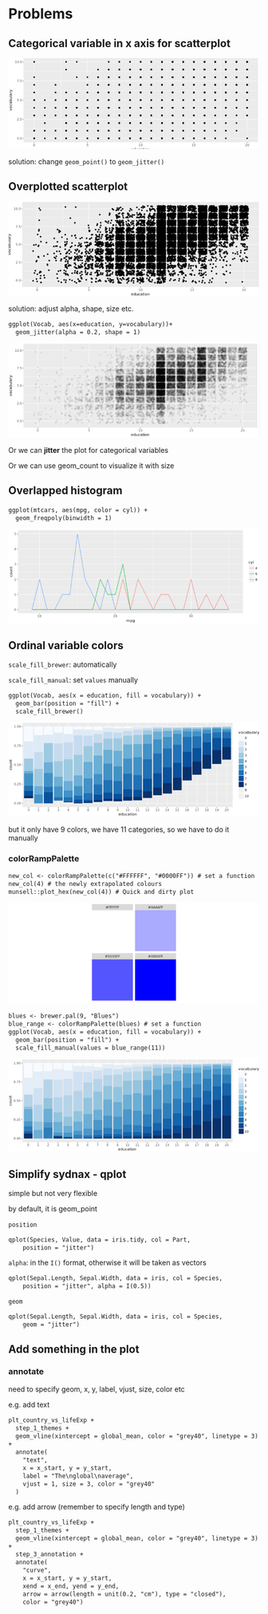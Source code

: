 # Problems

## Categorical variable in x axis for scatterplot

![](../../.gitbook/assets/image%20%28178%29.png)

solution: change `geom_point()` to `geom_jitter()`

## Overplotted scatterplot

![](../../.gitbook/assets/image%20%28177%29.png)

solution: adjust alpha, shape, size etc.

```text
ggplot(Vocab, aes(x=education, y=vocabulary))+
  geom_jitter(alpha = 0.2, shape = 1)
```

![](../../.gitbook/assets/image%20%28169%29.png)

Or we can **jitter** the plot for categorical variables

Or we can use geom\_count to visualize it with size

## Overlapped histogram

```text
ggplot(mtcars, aes(mpg, color = cyl)) +
  geom_freqpoly(binwidth = 1)
```

![](../../.gitbook/assets/image%20%28184%29.png)

## Ordinal variable colors

`scale_fill_brewer`: automatically

`scale_fill_manual`: set `values` manually

```text
ggplot(Vocab, aes(x = education, fill = vocabulary)) +
  geom_bar(position = "fill") +
  scale_fill_brewer()
```

![](../../.gitbook/assets/image%20%28170%29.png)

but it only have 9 colors, we have 11 categories, so we have to do it manually

### colorRampPalette

```text
new_col <- colorRampPalette(c("#FFFFFF", "#0000FF")) # set a function
new_col(4) # the newly extrapolated colours
munsell::plot_hex(new_col(4)) # Quick and dirty plot
```

![](../../.gitbook/assets/image%20%28186%29.png)

```text
blues <- brewer.pal(9, "Blues")
blue_range <- colorRampPalette(blues) # set a function
ggplot(Vocab, aes(x = education, fill = vocabulary)) +
  geom_bar(position = "fill") +
  scale_fill_manual(values = blue_range(11))
```

![](../../.gitbook/assets/image%20%28190%29.png)

## Simplify sydnax - qplot

simple but not very flexible

by default, it is geom\_point

`position`

```text
qplot(Species, Value, data = iris.tidy, col = Part,
    position = "jitter")
```

`alpha`: in the `I()` format, otherwise it will be taken as vectors

```text
qplot(Sepal.Length, Sepal.Width, data = iris, col = Species,
    position = "jitter", alpha = I(0.5))
```

`geom`

```text
qplot(Sepal.Length, Sepal.Width, data = iris, col = Species,
    geom = "jitter")
```

## Add something in the plot

### annotate

need to specify geom, x, y, label, vjust, size, color etc

e.g. add text

```text
plt_country_vs_lifeExp +
  step_1_themes +
  geom_vline(xintercept = global_mean, color = "grey40", linetype = 3) +
  annotate(
    "text",
    x = x_start, y = y_start,
    label = "The\nglobal\naverage",
    vjust = 1, size = 3, color = "grey40"
  )
```

e.g. add arrow \(remember to specify length and type\)

```text
plt_country_vs_lifeExp +  
  step_1_themes +
  geom_vline(xintercept = global_mean, color = "grey40", linetype = 3) +
  step_3_annotation +
  annotate(
    "curve",
    x = x_start, y = y_start,
    xend = x_end, yend = y_end,
    arrow = arrow(length = unit(0.2, "cm"), type = "closed"),
    color = "grey40")
```

